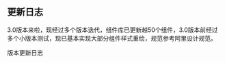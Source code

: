## 更新日志

3.0版本来啦，现经过多个版本迭代，组件库已更新越50个组件，3.0版本前经过多个小版本测试，现已基本实现大部分组件样式重绘，规范参考阿里设计规范。

版本更新日志

<template>
<div class="doc-update">
    <b-timeline>
      <b-timeline-item color="warning">
        <b-icon name="ios-construct" slot="dot" size="20"></b-icon>
        <p class="version">3.1.1</p>
        <p class="time">2020-03-22</p>
        <p class="content">去除多余包引用，修改文档，增加生态连接bin-charts插件导航</p>
      </b-timeline-item>
      <b-timeline-item color="success">
        <b-icon name="ios-trophy" slot="dot" size="20"></b-icon>
        <p class="version">3.1.0</p>
        <p class="time">2020-03-21</p>
        <p class="content">新增分割面板split组件，新增slider滑块组件</p>
        <p class="content">更新生态连接，新增code-editor插件</p>
        <p class="content">popover取消确定字间距删除</p>
        <p class="content">tooltip文档主题修复</p>
        <p class="content">通知，popover，tooltip基础层级设置为2000+</p>
      </b-timeline-item>
      <b-timeline-item color="warning">
        <b-icon name="ios-construct" slot="dot" size="20"></b-icon>
        <p class="version">3.0.1</p>
        <p class="time">2020-03-16</p>
        <p class="content">修复modal窗确认点击事件不响应问题</p>
        <p class="content">优化表单标题显示高度，优化按钮间隔</p>
      </b-timeline-item>
      <b-timeline-item color="success">
        <b-icon name="ios-trophy" slot="dot" size="20"></b-icon>
        <p class="version">3.0.0</p>
        <p class="time">2020-03-14</p>
        <p class="content">调整全局主色调颜色，基础字号统一为14px，圆角值默认设置为2px</p>
        <p class="content">表单各类组件四个标准高度，40px，32px，28px，24px</p>
        <p class="content">优化各组件样式引用，支持主题定制配色</p>
        <p class="content">扩展popover组件，扩展notice通知组件</p>
        <p class="content">按钮扩展多彩文字设置</p>
        <p class="content">去除normalize引用，使用reset重置样式</p>
        <p class="content">级联选择器重命名为cascader</p>
        <p class="content">各个组件下拉框组件选中默认为主色混合白色85%</p>
        <p class="content">优化各个组件</p>
      </b-timeline-item>
      <b-timeline-item color="primary">
        <b-icon name="ios-leaf" slot="dot" size="20"></b-icon>
        <p class="version">2.7.14</p>
        <p class="time">2020-03-10</p>
        <p class="content">优化图标,button文字大小,修复模态窗和部分样式问题</p>
        <p class="content">优化table和tree树形组件无数据显示状态</p>
        <p class="content">修复table边框border的错位bug</p>
        <p class="content">扩展message提示显示zIndex可设置</p>
        <p class="content">固定图钉优化滚动监听</p>
        <p class="content">datePicker新增mini大小</p>
        <p class="content">优化table可以选择复制,优化tabs页签背景色</p>
        <p class="content">借助resize组件,使table模块默认跟随父级元素大小改变而改变,保证宽度统一</p>
      </b-timeline-item>
      <b-timeline-item color="primary">
        <b-icon name="ios-leaf" slot="dot" size="20"></b-icon>
        <p class="version">2.7.7</p>
        <p class="time">2020-02-22</p>
        <p class="content">修改菜单组件高度</p>
        <p class="content">修改返回顶部计算值</p>
        <p class="content">修改page选择框大小</p>
        <p class="content">修改按钮文字样式</p>
      </b-timeline-item>
      <b-timeline-item color="success">
        <b-icon name="ios-trophy" slot="dot" size="20"></b-icon>
        <p class="version">2.7.4</p>
        <p class="time">2020-02-14</p>
        <p class="content">更新打包资源,更换按需引入文档</p>
        <p class="content">增加栅格组件</p>
        <p class="content">增加日历组件</p>
        <p class="content">优化按钮样式</p>
        <p class="content">优化文本域输入文字大小，优化datepicker清空功能。</p>
      </b-timeline-item>
      <b-timeline-item color="primary">
        <b-icon name="ios-leaf" slot="dot" size="20"></b-icon>
        <p class="version">2.7.2</p>
        <p class="time">2020-02-13</p>
        <p class="content">修改模态窗弹窗样式</p>
        <p class="content">修改表格滚动自适应</p>
      </b-timeline-item>
      <b-timeline-item color="primary">
        <b-icon name="ios-leaf" slot="dot" size="20"></b-icon>
        <p class="version">2.7.1</p>
        <p class="time">2020-02-12</p>
        <p class="content">修改文档样式，左侧导航栏更紧凑</p>
        <p class="content">模态窗和抽屉遮罩优化，抽屉层级配置</p>
        <p class="content">表单控件统一高度，统一size为四个大小</p>
        <p class="content">修复部分样式错位问题</p>
      </b-timeline-item>
      <b-timeline-item color="primary">
        <b-icon name="ios-leaf" slot="dot" size="20"></b-icon>
        <p class="version">2.7.0</p>
        <p class="time">2020-02-12</p>
        <p class="content">修改文档布局</p>
        <p class="content">修改滚动锚点，默认使用原生滚动，不优先使用scrollbar</p>
        <p class="content">去除container容器组件，属于业务的布局需自行实现</p>
        <p class="content">重构了抽屉组件，修复message大小</p>
        <p class="content">修改form，modal弹窗，默认弹窗后更新body滚动条</p>
      </b-timeline-item>
      <b-timeline-item color="primary">
        <b-icon name="ios-leaf" slot="dot" size="20"></b-icon>
        <p class="version">2.6.6</p>
        <p class="time">2020-01-19</p>
        <p class="content">优化打包路径，增加按需加载模块</p>
        <p class="content">优化按钮组按钮间隔</p>
      </b-timeline-item>
      <b-timeline-item color="warning">
        <b-icon name="ios-construct" slot="dot" size="20"></b-icon>
        <p class="version">2.6.4</p>
        <p class="time">2020-01-13</p>
        <p class="content">给scrollbar添加window(resize)事件用于计算bar的位置和大小</p>
        <p class="content">统一transfer-dom增加解除绑定事件，添加至body中的dom元素会在解绑时remove</p>
        <p class="content">修复tooltip和modal 不采用transfer模式，默认在显示时再去添加至body，并做优化操作，已移动至body中的元素不做重复移动</p>
        <p class="content">picker,select,dropdown等组件默认修改transfer为appendToBody属性，方便理解</p>
        <p class="content">修复部分样式bug</p>
      </b-timeline-item>
      <b-timeline-item color="primary">
        <b-icon name="ios-leaf" slot="dot" size="20"></b-icon>
        <p class="version">2.6.2</p>
        <p class="time">2020-01-9</p>
        <p class="content">优化tabs标签页，修复部分样式</p>
        <p class="content">优化标签页滚动效果，窗口变化时同时计算容器宽度</p>
      </b-timeline-item>
      <b-timeline-item color="primary">
        <b-icon name="ios-leaf" slot="dot" size="20"></b-icon>
        <p class="version">2.6.1</p>
        <p class="time">2020-01-8</p>
        <p class="content">新增tabs标签页组件</p>
        <p class="content">优化util防抖函数，去除部分log日志</p>
      </b-timeline-item>
      <b-timeline-item color="success">
        <b-icon name="ios-trophy" slot="dot" size="20"></b-icon>
        <p class="version">2.5.0</p>
        <p class="time">2020-01-06</p>
        <p class="content">优化switch显示样式，使之更加饱满符合移动端开关样式，增加confirm切换前确认操作，确认后才调用真正切换</p>
        <p class="content">优化下拉框组件选中样式</p>
        <p class="content">优化按钮显示状态和样式，增加透明按钮功能</p>
        <p class="content">去除省略号...指令，增加点击外部指令</p>
        <p class="content">增加基础样式类名</p>
        <p class="content">优化util中的防抖函数，优化返回顶部，图钉和锚点的滚动计算频率</p>
        <p class="content">模态窗和抽屉窗默认不添加至body中去</p>
        <p class="content">模态框优化，默认不预插入body模式，appendToBody时默认也只有在开启时将元素插入至body下面，优化显示</p>
        <p class="content">优化表格样式，tooltip默认不开启控件模式，优化表格展开key值，编写table可展开文档</p>
        <p class="content">menu菜单可以设置展开所有，文档左侧导航栏使用menu菜单重写，滚动优化</p>
        <p class="content">更新字体库，增加几种常用loading，删除冷门图标</p>
      </b-timeline-item>
      <b-timeline-item color="primary">
        <b-icon name="ios-leaf" slot="dot" size="20"></b-icon>
        <p class="version">2.3.8</p>
        <p class="time">2019-12-10</p>
        <p class="content">小版本更新，更新文档连接地址</p>
      </b-timeline-item>
      <b-timeline-item color="success">
        <b-icon name="ios-trophy" slot="dot" size="20"></b-icon>
        <p class="version">2.3.5</p>
        <p class="time">2019-11-22</p>
        <p class="content">新增ColorPicker颜色选择组件</p>
        <p class="content">新增一个轮播组件</p>
        <p class="content">新增图钉固定组件</p>
        <p class="content">新增锚点导航组件</p>
        <p class="content">新增级联选择框组件</p>
        <p class="content">更新级联选择表单验证示例</p>
        <p class="content">优化输入框清除图标的垂直居中显示</p>
        <p class="content">文档新增查询组件搜索下拉框，以便于实现快速搜索组件</p>
        <p class="content">优化级联选择器缝隙问题</p>
        <p class="content">优化选择框组件样式</p>
        <p class="content">返回顶部滚动组件，支持普通div盒子</p>
        <p class="content">重构项目构建工具，重新打包整理文档</p>
      </b-timeline-item>
      <b-timeline-item color="warning">
        <b-icon name="ios-construct" slot="dot" size="20"></b-icon>
        <p class="version">2.1 ~ 2.0</p>
        <p class="time">2019-8-29 ~ 2019-11-22</p>
        <p class="content">小版本迭代，修复部分bug等</p>
      </b-timeline-item>
      <b-timeline-item color="success">
        <b-icon name="ios-trophy" slot="dot" size="20"></b-icon>
        <p class="version">2.1.0 Full 42 Components</p>
        <p class="time">2019-8-29</p>
        <p class="content">新增上传组件</p>
        <p class="content">新增日期选择组件</p>
        <p class="content">新增时间选择组件</p>
        <p class="content">新增时间轴组件</p>
        <p class="content">实现扩展时间和日期选择器的form表单校验，并编写相应的api</p>
        <p class="content">树结构新增一个'lock-select'属性用于锁定树菜单选中</p>
        <p class="content">重构文档更新日志，采用时间轴形式显示</p>
      </b-timeline-item>
      <b-timeline-item color="warning">
        <b-icon name="ios-construct" slot="dot" size="20"></b-icon>
        <p class="version">1.0 ~ 2.0</p>
        <p class="time">2019-4-12 ~ 2019-8-28</p>
        <p class="content">小版本迭代，基础打包模块修改，文档地址修改等</p>
      </b-timeline-item>
      <b-timeline-item color="danger">
        <b-icon name="ios-leaf" slot="dot" size="20"></b-icon>
        <p class="version">1.0.0</p>
        <p class="time">2019-4-12</p>
        <p class="content">项目初始化，配置实例文档生成</p>
        <p class="content">新增一个按钮组件</p>
        <p class="content">新增一个返回组件</p>
        <p class="content">重构一下样式的引用路径问题</p>
        <p class="content">npm发布，添加源码引用</p>
      </b-timeline-item>  
    </b-timeline>
</div>
</template>
